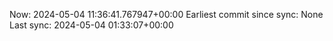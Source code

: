 Now: 2024-05-04 11:36:41.767947+00:00 Earliest commit since sync: None Last sync: 2024-05-04 01:33:07+00:00
